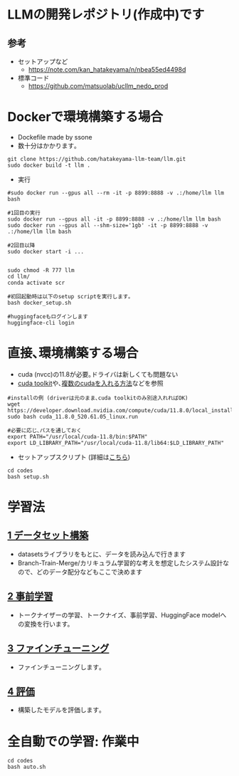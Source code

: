 # LLMの開発レポジトリ(作成中)です
## 参考
- セットアップなど
  - https://note.com/kan_hatakeyama/n/nbea55ed4498d
- 標準コード
  - https://github.com/matsuolab/ucllm_nedo_prod

# Dockerで環境構築する場合
- Dockefile made by ssone
- 数十分はかかります｡
~~~
git clone https://github.com/hatakeyama-llm-team/llm.git
sudo docker build -t llm .
~~~

- 実行
~~~
#sudo docker run --gpus all --rm -it -p 8899:8888 -v .:/home/llm llm bash

#1回目の実行
sudo docker run --gpus all -it -p 8899:8888 -v .:/home/llm llm bash
sudo docker run --gpus all --shm-size='1gb' -it -p 8899:8888 -v .:/home/llm llm bash

#2回目以降
sudo docker start -i ...


sudo chmod -R 777 llm
cd llm/
conda activate scr

#初回起動時は以下のsetup scriptを実行します｡
bash docker_setup.sh

#huggingfaceもログインします
huggingface-cli login

~~~



# 直接､環境構築する場合
- cuda (nvcc)の11.8が必要｡ドライバは新しくても問題ない
- [cuda toolkit](https://developer.nvidia.com/cuda-11-8-0-download-archive?target_os=Linux&target_arch=x86_64&Distribution=Ubuntu&target_version=18.04&target_type=runfile_local)や､[複数のcudaを入れる方法](https://qiita.com/takeajioka/items/8737fab5cffbe0118fea)などを参照
~~~
#installの例 (driverは元のまま､cuda toolkitのみ別途入れればOK)
wget https://developer.download.nvidia.com/compute/cuda/11.8.0/local_installers/cuda_11.8.0_520.61.05_linux.run
sudo bash cuda_11.8.0_520.61.05_linux.run

#必要に応じ､パスを通しておく
export PATH="/usr/local/cuda-11.8/bin:$PATH"
export LD_LIBRARY_PATH="/usr/local/cuda-11.8/lib64:$LD_LIBRARY_PATH"
~~~

- セットアップスクリプト  (詳細は[こちら](https://note.com/kan_hatakeyama/n/nbea55ed4498d))
~~~
cd codes
bash setup.sh
~~~

# 学習法
## [1 データセット構築](./codes/1_load_dataset/)
- datasetsライブラリをもとに、データを読み込んで行きます
- Branch-Train-Merge/カリキュラム学習的な考えを想定したシステム設計なので、どのデータ配分などもここで決めます
  
## [2 事前学習](./codes/2_pretrain/)
- トークナイザーの学習、トークナイズ、事前学習、HuggingFace modelへの変換を行います。

## [3 ファインチューニング](./codes/3_finetune/)
- ファインチューニングします｡

## [4 評価](./codes/4_eval/)
- 構築したモデルを評価します｡

# 全自動での学習: 作業中
~~~
cd codes
bash auto.sh
~~~